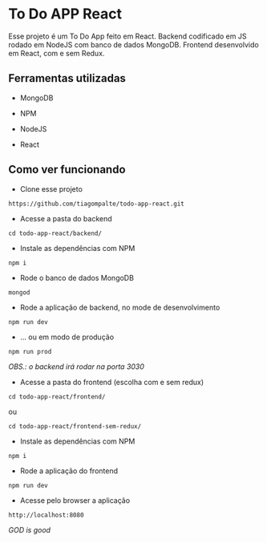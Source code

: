 # To Do APP React

Esse projeto é um To Do App feito em React. Backend codificado em JS rodado em NodeJS com banco de dados MongoDB. Frontend desenvolvido em React, com e sem Redux.

## Ferramentas utilizadas

* MongoDB

* NPM

* NodeJS

* React

## Como ver funcionando

* Clone esse projeto

`https://github.com/tiagompalte/todo-app-react.git`

* Acesse a pasta do backend

`cd todo-app-react/backend/`

* Instale as dependências com NPM

`npm i`

* Rode o banco de dados MongoDB

`mongod`

* Rode a aplicação de backend, no mode de desenvolvimento

`npm run dev`

* ... ou em modo de produção

`npm run prod`

*OBS.: o backend irá rodar na porta 3030*

* Acesse a pasta do frontend (escolha com e sem redux)

`cd todo-app-react/frontend/`

ou

`cd todo-app-react/frontend-sem-redux/`

* Instale as dependências com NPM

`npm i`

* Rode a aplicação do frontend

`npm run dev`

* Acesse pelo browser a aplicação

`http://localhost:8080`

**GOD* is good*